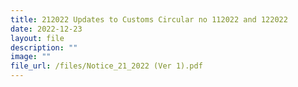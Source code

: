 ```yaml
---
title: 212022 Updates to Customs Circular no 112022 and 122022
date: 2022-12-23
layout: file
description: ""
image: ""
file_url: /files/Notice_21_2022 (Ver 1).pdf
---
```



